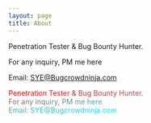 ```yaml
---
layout: page
title: About
---
```


Penetration Tester & Bug Bounty Hunter.

For any inquiry, PM me here

Email: SYE@Bugcrowdninja.com

<div><span style="color:#ff0000;">P</span><span style="color:#fc0303;">e</span><span style="color:#fa0505;">n</span><span style="color:#f70808;">e</span><span style="color:#f40a0b;">t</span><span style="color:#f10d0e;">r</span><span style="color:#ef0f10;">a</span><span style="color:#ec1213;">t</span><span style="color:#e91516;">i</span><span style="color:#e61719;">o</span><span style="color:#e41a1b;">n</span><span style="color:#e11c1e;"> </span><span style="color:#de1f21;">T</span><span style="color:#db2124;">e</span><span style="color:#d92426;">s</span><span style="color:#d62729;">t</span><span style="color:#d3292c;">e</span><span style="color:#d02c2f;">r</span><span style="color:#ce2e31;"> </span><span style="color:#cb3134;">&</span><span style="color:#c83337;"> </span><span style="color:#c5363a;">B</span><span style="color:#c3393c;">u</span><span style="color:#c03b3f;">g</span><span style="color:#bd3e42;"> </span><span style="color:#ba4045;">B</span><span style="color:#b84347;">o</span><span style="color:#b5454a;">u</span><span style="color:#b2484d;">n</span><span style="color:#af4b50;">t</span><span style="color:#ad4d52;">y</span><span style="color:#aa5055;"> </span><span style="color:#a75258;">H</span><span style="color:#a5555a;">u</span><span style="color:#a2575d;">n</span><span style="color:#9f5a60;">t</span><span style="color:#9c5d63;">e</span><span style="color:#9a5f65;">r</span><span style="color:#976268;">.</span></div><div></div><div><span style="color:#94646b;">F</span><span style="color:#91676e;">o</span><span style="color:#8f6970;">r</span><span style="color:#8c6c73;"> </span><span style="color:#896f76;">a</span><span style="color:#867179;">n</span><span style="color:#84747b;">y</span><span style="color:#81767e;"> </span><span style="color:#7e7981;">i</span><span style="color:#7b7b84;">n</span><span style="color:#797e86;">q</span><span style="color:#768089;">u</span><span style="color:#73838c;">i</span><span style="color:#70868f;">r</span><span style="color:#6e8891;">y</span><span style="color:#6b8b94;">,</span><span style="color:#688d97;"> </span><span style="color:#65909a;">P</span><span style="color:#63929c;">M</span><span style="color:#60959f;"> </span><span style="color:#5d98a2;">m</span><span style="color:#5a9aa5;">e</span><span style="color:#589da7;"> </span><span style="color:#559faa;">h</span><span style="color:#52a2ad;">e</span><span style="color:#50a4af;">r</span><span style="color:#4da7b2;">e</span></div><div></div><div><span style="color:#4aaab5;">E</span><span style="color:#47acb8;">m</span><span style="color:#45afba;">a</span><span style="color:#42b1bd;">i</span><span style="color:#3fb4c0;">l</span><span style="color:#3cb6c3;">:</span><span style="color:#3ab9c5;"> </span><span style="color:#37bcc8;">S</span><span style="color:#34becb;">Y</span><span style="color:#31c1ce;">E</span><span style="color:#2fc3d0;">@</span><span style="color:#2cc6d3;">B</span><span style="color:#29c8d6;">u</span><span style="color:#26cbd9;">g</span><span style="color:#24cedb;">c</span><span style="color:#21d0de;">r</span><span style="color:#1ed3e1;">o</span><span style="color:#1bd5e4;">w</span><span style="color:#19d8e6;">d</span><span style="color:#16dae9;">n</span><span style="color:#13ddec;">i</span><span style="color:#10e0ef;">n</span><span style="color:#0ee2f1;">j</span><span style="color:#0be5f4;">a</span><span style="color:#08e7f7;">.</span><span style="color:#05eafa;">c</span><span style="color:#03ecfc;">o</span><span style="color:#00efff;">m</span></div><div></div>
